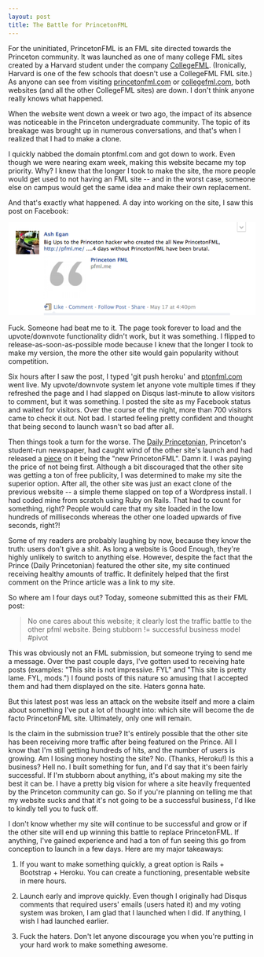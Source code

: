 ```yaml
---
layout: post
title: The Battle for PrincetonFML
---
```


For the uninitiated, PrincetonFML is an FML site directed towards the
Princeton community. It was launched as one of many college FML sites
created by a Harvard student under the company
[CollegeFML](http://www.linkedin.com/company/college-fml-llc).
(Ironically, Harvard is one of the few schools that doesn't use a
CollegeFML FML site.) As anyone can see from visiting
[princetonfml.com](http://princetonfml.com) or
[collegefml.com](http://collegefml.com), both websites (and all the
other CollegeFML sites) are down. I don't think anyone really knows
what happened.

When the website went down a week or two ago, the impact of its
absence was noticeable in the Princeton undergraduate community. The
topic of its breakage was brought up in numerous conversations, and
that's when I realized that I had to make a clone.

I quickly nabbed the domain ptonfml.com and got down to work. Even
though we were nearing exam week, making this website became my top
priority. Why? I knew that the longer I took to make the site, the
more people would get used to not having an FML site -- and in the
worst case, someone else on campus would get the same idea and make
their own replacement.

And that's exactly what happened. A day into working on the site, I
saw this post on Facebook:

![pfml.me announcement](/images/pfml_announcement.png)

Fuck. Someone had beat me to it. The page took forever to load and the
upvote/downvote functionality didn't work, but it was something. I
flipped to release-as-soon-as-possible mode because I knew that the
longer I took to make my version, the more the other site would gain
popularity without competition.

Six hours after I saw the post, I typed 'git push heroku' and
[ptonfml.com](http://ptonfml.com) went live. My upvote/downvote system
let anyone vote multiple times if they refreshed the page and I had
slapped on Disqus last-minute to allow visitors to comment, but it was
something. I posted the site as my Facebook status and waited for
visitors. Over the course of the night, more than 700 visitors came to
check it out. Not bad. I started feeling pretty confident and thought
that being second to launch wasn't so bad after all.

Then things took a turn for the worse. The
[Daily Princetonian](http://www.dailyprincetonian.com/), Princeton's
student-run newspaper, had caught wind of the other site's launch and
had released a
[piece](http://www.dailyprincetonian.com/2012/05/17/30983/) on it
being the "new PrincetonFML". Damn it. I was paying the price of not
being first. Although a bit discouraged that the other site was
getting a ton of free publicity, I was determined to make my site the
superior option. After all, the other site was just an exact clone of
the previous website -- a simple theme slapped on top of a Wordpress
install. I had coded mine from scratch using Ruby on Rails. That had
to count for something, right? People would care that my site loaded
in the low hundreds of milliseconds whereas the other one loaded
upwards of five seconds, right?!

Some of my readers are probably laughing by now, because they know the
truth: users don't give a shit. As long a website is Good Enough,
they're highly unlikely to switch to anything else. However, despite
the fact that the Prince (Daily Princetonian) featured the other site,
my site continued receiving healthy amounts of traffic. It definitely
helped that the first comment on the Prince article was a link to my
site.

So where am I four days out? Today, someone submitted this as their
FML post:

> No one cares about this website; it clearly lost the traffic battle
> to the other pfml website. Being stubborn != successful business
> model #pivot

This was obviously not an FML submission, but someone trying to send
me a message. Over the past couple days, I've gotten used to receiving
hate posts (examples: "This site is not impressive. FYL" and "This
site is pretty lame. FYL, mods.") I found posts of this nature so
amusing that I accepted them and had them displayed on the site.
Haters gonna hate.

But this latest post was less an attack on the website itself and more
a claim about something I've put a lot of thought into: which site
will become the de facto PrincetonFML site. Ultimately, only one will
remain.

Is the claim in the submission true? It's entirely possible that the
other site has been receiving more traffic after being featured on the
Prince. All I know that I'm still getting hundreds of hits, and the
number of users is growing. Am I losing money hosting the site? No.
(Thanks, Heroku!) Is this a business? Hell no. I built something for
fun, and I'd say that it's been fairly successful. If I'm stubborn
about anything, it's about making my site the best it can be. I have a
pretty big vision for where a site heavily frequented by the Princeton
community can go. So if you're planning on telling me that my website
sucks and that it's not going to be a successful business, I'd like to
kindly tell you to fuck off.

I don't know whether my site will continue to be successful and grow
or if the other site will end up winning this battle to replace
PrincetonFML. If anything, I've gained experience and had a ton of fun
seeing this go from conception to launch in a few days. Here are my
major takeaways:

1. If you want to make something quickly, a great option is Rails +
Bootstrap + Heroku. You can create a functioning, presentable website
in mere hours.

2. Launch early and improve quickly. Even though I originally had
Disqus comments that required users' emails (users hated it) and my
voting system was broken, I am glad that I launched when I did. If
anything, I wish I had launched earlier.

3. Fuck the haters. Don't let anyone discourage you when you're
putting in your hard work to make something awesome.
